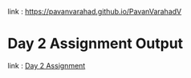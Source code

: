 link : <a href="https://pavanvarahad.github.io/PavanVarahadV/">https://pavanvarahad.github.io/PavanVarahadV </a>

<h1>Day 2 Assignment Output </h1>
link : <a href="https://pavanvarahad.github.io/PavanVarahadV/day2_assignment">Day 2 Assignment</a>

